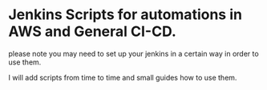 # Jenkins Scripts for automations in AWS and General CI-CD.

please note you may need to set up your jenkins in a certain way in order to use them.

I will add scripts from time to time and small guides how to use them.
